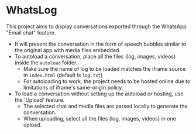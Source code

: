 # WhatsLog
This project aims to display conversations exported through the WhatsApp "Email chat" feature.
* It will present the conversation in the form of speech bubbles similar to the original app with media files embedded.
* To autoload a conversation, place all the files (log, images, videos) inside the `autoload` folder.
    * Make sure the name of log to be loaded matches the iframe source in `index.html` (default is `log.txt`)
    * For autoloading to work, the project needs to be hosted online due to limitations of iframe's same-origin policy.
* To load a conversation without setting up the autoload or hosting, use the 'Upload' feature.
    * The selected chat and media files are parsed locally to generate the conversation.
    * When uploading, select all the files (log, images, videos) in one upload.
